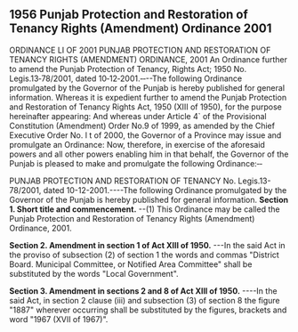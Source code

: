 ## 1956 Punjab Protection and Restoration of Tenancy Rights (Amendment) Ordinance 2001
 
ORDINANCE LI OF 2001
PUNJAB PROTECTION AND RESTORATION OF TENANCY
RIGHTS (AMENDMENT) ORDINANCE, 2001
An Ordinance further to amend the Punjab Protection
of Tenancy, Rights Act; 1950
No. Legis.13‑78/2001, dated 10‑12‑2001.‑‑--The following Ordinance promulgated by the Governor of the Punjab is hereby published for general information.
Whereas it is expedient further to amend the Punjab Protection and Restoration of Tenancy Rights Act, 1950 (XIII of 1950), for the purpose hereinafter appearing:
And whereas under Article 4` of the Provisional Constitution (Amendment) Order No.9 of 1999, as amended by the Chief Executive Order No. l t of 2000, the Governor of a Province may issue and promulgate an Ordinance:
Now, therefore, in exercise of the aforesaid powers and all other powers enabling him in that behalf, the Governor of the Punjab is pleased to make and promulgate the following Ordinance:‑‑


PUNJAB PROTECTION AND RESTORATION OF TENANCY
No. Legis.13-78/2001, dated 10-12-2001.----The following Ordinance promulgated by the Governor of the Punjab is hereby published for general information.
**Section 1. Short title and commencement.**
--(1) This Ordinance may be called the Punjab Protection and Restoration of Tenancy Rights (Amendment) Ordinance, 2001.

 

**Section 2. Amendment in section 1 of Act XIII of 1950.**
---In the said Act in the proviso of subsection (2) of section 1 the words and commas "District Board. Municipal Committee, or Notified Area Committee" shall be substituted by the words "Local Government".

 

**Section 3. Amendment in sections 2 and 8 of Act XIII of 1950.**
----In the said Act, in section 2 clause (iii) and subsection (3) of section 8 the figure "1887" wherever occurring shall be substituted by the figures, brackets and word "1967 (XVII of 1967)".

